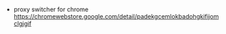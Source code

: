###

- proxy switcher for chrome
https://chromewebstore.google.com/detail/padekgcemlokbadohgkifijomclgjgif
